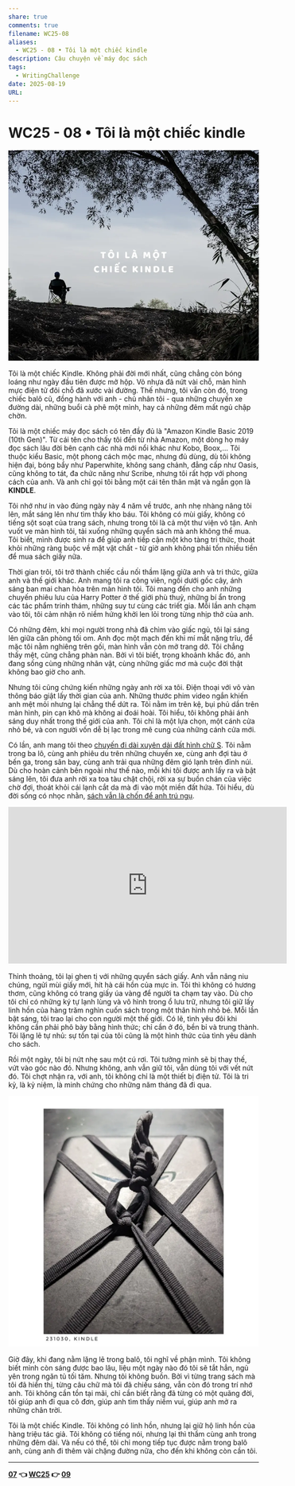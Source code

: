 ```yaml
---
share: true
comments: true
filename: WC25-08
aliases:
  - WC25 - 08 • Tôi là một chiếc kindle
description: Câu chuyện về máy đọc sách
tags:
  - WritingChallenge
date: 2025-08-19
URL:
---
```

# WC25 - 08 • Tôi là một chiếc kindle  
  
![WC25 - 08-1755608097756.webp](../assets/img/WC25%20-%2008-1755608097756.webp)  
  
Tôi là một chiếc Kindle. Không phải đời mới nhất, cũng chẳng còn bóng loáng như ngày đầu tiên được mở hộp. Vỏ nhựa đã nứt vài chỗ, màn hình mực điện tử đôi chỗ đã xước vài đường. Thế nhưng, tôi vẫn còn đó, trong chiếc balô cũ, đồng hành với anh - chủ nhân tôi - qua những chuyến xe đường dài, những buổi cà phê một mình, hay cả những đêm mất ngủ chập chờn.  
  
Tôi là một chiếc máy đọc sách có tên đầy đủ là "Amazon Kindle Basic 2019 (10th Gen)". Từ cái tên cho thấy tôi đến từ nhà Amazon, một dòng họ máy đọc sách lâu đời bên cạnh các nhà mới nổi khác như Kobo, Boox,... Tôi thuộc kiểu Basic, một phong cách mộc mạc, nhưng đủ dùng, dù tôi không hiện đại, bóng bẩy như Paperwhite, không sang chảnh, đẳng cấp như Oasis, cũng không to tát, đa chức năng như Scribe, nhưng tôi rất hợp với phong cách của anh. Và anh chỉ gọi tôi bằng một cái tên thân mật và ngắn gọn là **KINDLE**.  
  
Tôi nhớ như in vào đúng ngày này 4 năm về trước, anh nhẹ nhàng nâng tôi lên, mắt sáng lên như tìm thấy kho báu. Tôi không có mùi giấy, không có tiếng sột soạt của trang sách, nhưng trong tôi là cả một thư viện vô tận. Anh vuốt ve màn hình tôi, tải xuống những quyển sách mà anh không thể mua. Tôi biết, mình được sinh ra để giúp anh tiếp cận một kho tàng tri thức, thoát khỏi những ràng buộc về mặt vật chất - từ giờ anh không phải tốn nhiều tiền để mua sách giấy nữa.  
  
Thời gian trôi, tôi trở thành chiếc cầu nối thầm lặng giữa anh và tri thức, giữa anh và thế giới khác. Anh mang tôi ra công viên, ngồi dưới gốc cây, ánh sáng ban mai chan hòa trên màn hình tôi. Tôi mang đến cho anh những chuyến phiêu lưu của Harry Potter ở thế giới phù thuỷ, những bí ẩn trong các tác phẩm trinh thám, những suy tư cùng các triết gia. Mỗi lần anh chạm vào tôi, tôi cảm nhận rõ niềm hứng khởi len lỏi trong từng nhịp thở của anh.  
  
Có những đêm, khi mọi người trong nhà đã chìm vào giấc ngủ, tôi lại sáng lên giữa căn phòng tối om. Anh đọc một mạch đến khi mí mắt nặng trĩu, để mặc tôi nằm nghiêng trên gối, màn hình vẫn còn mở trang dở. Tôi chẳng thấy mệt, cũng chẳng phàn nàn. Bởi vì tôi biết, trong khoảnh khắc đó, anh đang sống cùng những nhân vật, cùng những giấc mơ mà cuộc đời thật không bao giờ cho anh.  
  
Nhưng tôi cũng chứng kiến những ngày anh rời xa tôi. Điện thoại với vô vàn thông báo giật lấy thời gian của anh. Những thước phim video ngắn khiến anh mệt mỏi nhưng lại chẳng thể dứt ra. Tôi nằm im trên kệ, bụi phủ dần trên màn hình, pin cạn khô mà không ai đoái hoài. Tôi hiểu, tôi không phải ánh sáng duy nhất trong thế giới của anh. Tôi chỉ là một lựa chọn, một cánh cửa nhỏ bé, và con người vốn dễ bị lạc trong mê cung của những cánh cửa mới.  
  
Có lần, anh mang tôi theo [chuyến đi dài xuyên dải đất hình chữ S](./xuyen-viet-2023.md). Tôi nằm trong ba lô, cùng anh phiêu du trên những chuyến xe, cùng anh đợi tàu ở bến ga, trong sân bay, cùng anh trải qua những đêm gió lạnh trên đỉnh núi. Dù cho hoàn cảnh bên ngoài như thế nào, mỗi khi tôi được anh lấy ra và bật sáng lên, tôi đưa anh rời xa toa tàu chật chội, rời xa sự buồn chán của việc chờ đợi, thoát khỏi cái lạnh cắt da mà đi vào một miền đất hứa. Tôi hiểu, dù đời sống có nhọc nhằn, [sách vẫn là chốn để anh trú ngụ](./WC25-03.md).  
  
<iframe   
  width="560"   
  height="315"   
  src="https://www.youtube.com/embed/8fudjgt6D2s"   
  title="kindle"   
  frameborder="0"   
  allow="accelerometer; autoplay; clipboard-write; encrypted-media; gyroscope; picture-in-picture"   
  allowfullscreen>  
</iframe>  
  
  
Thỉnh thoảng, tôi lại ghen tị với những quyển sách giấy. Anh vẫn nâng niu chúng, ngửi mùi giấy mới, hít hà cái hồn của mực in. Tôi thì không có hương thơm, cũng không có trang giấy úa vàng để người ta chạm tay vào. Dù cho tôi chỉ có những ký tự lạnh lùng và vô hình trong ổ lưu trữ, nhưng tôi giữ lấy linh hồn của hàng trăm nghìn cuốn sách trong một thân hình nhỏ bé. Mỗi lần bật sáng, tôi trao lại cho con người một thế giới. Có lẽ, tình yêu đôi khi không cần phải phô bày bằng hình thức; chỉ cần ở đó, bền bỉ và trung thành. Tôi lặng lẽ tự nhủ: sự tồn tại của tôi cũng là một hình thức của tình yêu dành cho sách.  
  
Rồi một ngày, tôi bị nứt nhẹ sau một cú rơi. Tôi tưởng mình sẽ bị thay thế, vứt vào góc nào đó. Nhưng không, anh vẫn giữ tôi, vẫn dùng tôi với vết nứt đó. Tôi chợt nhận ra, với anh, tôi không chỉ là một thiết bị điện tử. Tôi là tri kỷ, là kỷ niệm, là minh chứng cho những năm tháng đã đi qua.  
  
![WC25 - 08-1755616788469.webp](../assets/img/WC25%20-%2008-1755616788469.webp)  
  
Giờ đây, khi đang nằm lặng lẽ trong balô, tôi nghĩ về phận mình. Tôi không biết mình còn sáng được bao lâu, liệu một ngày nào đó tôi sẽ tắt hẳn, ngủ yên trong ngăn tủ tối tăm. Nhưng tôi không buồn. Bởi vì từng trang sách mà tôi đã hiển thị, từng câu chữ mà tôi đã chiếu sáng, vẫn còn đó trong trí nhớ anh. Tôi không cần tồn tại mãi, chỉ cần biết rằng đã từng có một quãng đời, tôi giúp anh đi qua cô đơn, giúp anh tìm thấy niềm vui, giúp anh mở ra những chân trời.  
  
Tôi là một chiếc Kindle. Tôi không có linh hồn, nhưng lại giữ hộ linh hồn của hàng triệu tác giả. Tôi không có tiếng nói, nhưng lại thì thầm cùng anh trong những đêm dài. Và nếu có thể, tôi chỉ mong tiếp tục được nằm trong balô anh, cùng anh đi thêm vài chặng đường nữa, cho đến khi không còn cần tôi.  
  
---  
  
**[07](./WC25-07.md) 👈 [WC25](./WC25.md) 👉 [09](WC25%20-%2009.md)**